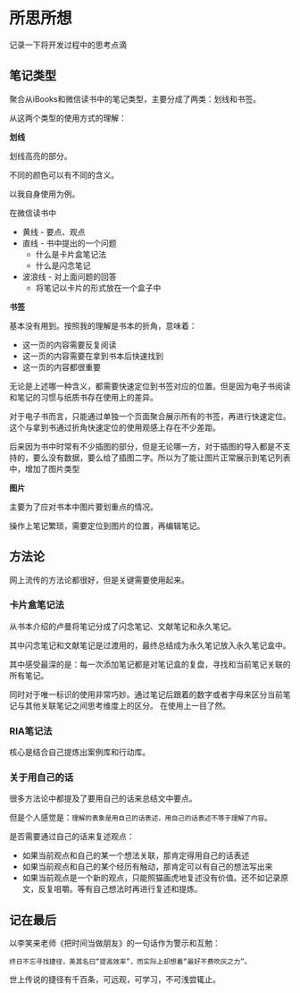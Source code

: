 # 所思所想

记录一下将开发过程中的思考点滴

## 笔记类型
聚合从iBooks和微信读书中的笔记类型，主要分成了两类：划线和书签。

从这两个类型的使用方式的理解：

**划线**

划线高亮的部分。

不同的颜色可以有不同的含义。

以我自身使用为例。

在微信读书中
- 黄线 - 要点、观点
- 直线 - 书中提出的一个问题
    - 什么是卡片盒笔记法
    - 什么是闪念笔记
- 波浪线 - 对上面问题的回答
    - 将笔记以卡片的形式放在一个盒子中

**书签**

基本没有用到。按照我的理解是书本的折角，意味着：
- 这一页的内容需要反复阅读
- 这一页的内容需要在拿到书本后快速找到
- 这一页的内容都很重要

无论是上述哪一种含义，都需要快速定位到书签对应的位置。但是因为电子书阅读和笔记的习惯与纸质书存在使用上的差异。

对于电子书而言，只能通过单独一个页面聚合展示所有的书签，再进行快速定位。这个与拿到书通过折角快速定位的使用观感上存在不少差距。


后来因为书中时常有不少插图的部分，但是无论哪一方，对于插图的导入都是不支持的，要么没有数据，要么给了插图二字。所以为了能让图片正常展示到笔记列表中，增加了图片类型

**图片**

主要为了应对书本中图片要划重点的情况。

操作上笔记繁琐，需要定位到图片的位置，再编辑笔记。


## 方法论
网上流传的方法论都很好，但是关键需要使用起来。

### 卡片盒笔记法
从书本介绍的卢曼将笔记分成了闪念笔记、文献笔记和永久笔记。

其中闪念笔记和文献笔记是过渡用的，最终总结成为永久笔记放入永久笔记盒中。

其中感受最深的是：每一次添加笔记都是对笔记盒的复盘，寻找和当前笔记关联的所有笔记。

同时对于唯一标识的使用非常巧妙。通过笔记后跟着的数字或者字母来区分当前笔记与其他关联笔记之间思考维度上的区分。
在使用上一目了然。

### RIA笔记法
核心是结合自己提炼出案例库和行动库。

### 关于用自己的话
很多方法论中都提及了要用自己的话来总结文中要点。

但是个人感觉是：`理解的表象是用自己的话表述，用自己的话表述不等于理解了内容`。

是否需要通过自己的话来复述观点：
- 如果当前观点和自己的某一个想法关联，那肯定得用自己的话表述
- 如果当前观点和自己的某个经历有触动，那肯定可以有自己的想法写出来
- 如果当前观点是一个新的观点，只能照猫画虎地复述没有价值。还不如记录原文，反复咀嚼。等有自己想法时再进行复述和提炼。


## 记在最后

以李笑来老师《把时间当做朋友》的一句话作为警示和互勉：

```
终日不忘寻找捷径，美其名曰“提高效率”，而实际上却想着“最好不费吹灰之力”。
```

世上传说的捷径有千百条，可远观，可学习，不可浅尝辄止。